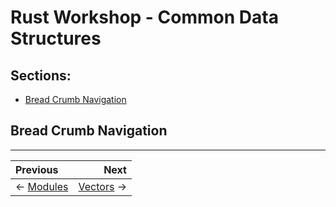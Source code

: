 # Rust Workshop - Common Data Structures

## Sections:

* [Bread Crumb Navigation](#bread-crumb-navigation)

## Bread Crumb Navigation
_________________________

Previous | Next
:------- | ---:
← [Modules](./modules.md) | [Vectors](./vectors.md) →
